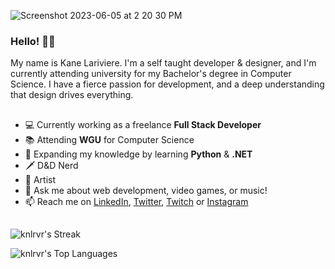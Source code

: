 ![Screenshot 2023-06-05 at 2 20 30 PM](https://github.com/knlrvr/knlrvr/assets/91632194/cd82ecb6-2ce5-43c5-8607-8b75699e3585)

### Hello! 👋🏼
My name is Kane Lariviere. I'm a self taught developer & designer, and I'm currently attending university for my Bachelor's degree in Computer Science. I have a fierce passion for development, and a deep understanding that design drives everything. 

##
- 💻 Currently working as a freelance **Full Stack Developer**
- 📚 Attending **WGU** for Computer Science
- 🐍 Expanding my knowledge by learning **Python** & **.NET**
- 🗡️ D&D Nerd
- 🎸 Artist
- 💬 Ask me about web development, video games, or music!
- 📫 Reach me on [LinkedIn](https://linkedin.com/in/kane-lariviere), [Twitter](https://twitter.com/knlrvr), [Twitch](https://twitch.tv/kanolariv) or [Instagram](https://instagram.com/kanelarivieresucks)

## 

![knlrvr's Streak](https://github-readme-streak-stats.herokuapp.com/?user=knlrvr&theme=highcontrast&hide_border=true)


![knlrvr's Top Languages](https://github-readme-stats.vercel.app/api/top-langs/?username=knlrvr&theme=highcontrast&show_icons=true&hide_border=true&layout=compact)

